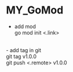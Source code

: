 # MY_GoMod

- add mod<br>
go mod init <.link><br>
<br>
- add tag in git <br>
git tag v1.0.0<br>
git push <.remote> v1.0.0<br>